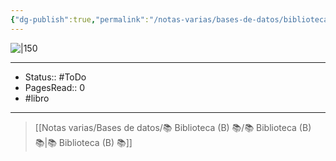 ```yaml
---
{"dg-publish":true,"permalink":"/notas-varias/bases-de-datos/biblioteca-b/b-liberalismo/"}
---
```


![|150](https://m.media-amazon.com/images/I/714NWIUfaxL._SL1500_.jpg)

---

- Status:: #ToDo 
- PagesRead:: 0 
- #libro 

---

> [[Notas varias/Bases de datos/📚 Biblioteca (B) 📚/📚 Biblioteca (B) 📚\|📚 Biblioteca (B) 📚]]